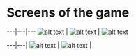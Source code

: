 # Screens of the game

---|---|---
![alt text](images/screen1.jpeg "Title Text") | ![alt text](images/screen2.jpeg "Title Text") |  ![alt text](images/screen3.jpeg "Title Text")

---|---|
![alt text](images/screen4.jpeg "Title Text") | ![alt text](images/screen5.jpeg "Title Text") | 
